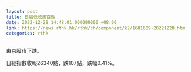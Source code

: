 ```yaml
---
layout: post
title: 日股低收逾百點
date: 2022-12-28 14:48:01.000000000 +08:00
link: https://news.rthk.hk/rthk/ch/component/k2/1681609-20221228.htm
categories: rthk
---
```


東京股市下跌。

日經指數收報26340點，跌107點，跌幅0.41%。

